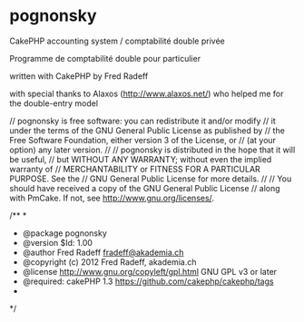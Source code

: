 pognonsky
=========

CakePHP accounting system / comptabilité double privée

Programme de comptabilité double pour particulier

written with CakePHP by Fred Radeff

with special thanks to Alaxos (http://www.alaxos.net/) who helped me for the double-entry model

// pognonsky is free software: you can redistribute it and/or modify
// it under the terms of the GNU General Public License as published by
// the Free Software Foundation, either version 3 of the License, or
// (at your option) any later version.
//
// pognonsky is distributed in the hope that it will be useful,
// but WITHOUT ANY WARRANTY; without even the implied warranty of
// MERCHANTABILITY or FITNESS FOR A PARTICULAR PURPOSE. See the
// GNU General Public License for more details.
//
// You should have received a copy of the GNU General Public License
// along with PmCake. If not, see <http://www.gnu.org/licenses/>.
 
/**
*
* @package pognonsky
* @version $Id: 1.00
* @author Fred Radeff <fradeff@akademia.ch>
* @copyright (c) 2012 Fred Radeff, akademia.ch
* @license http://www.gnu.org/copyleft/gpl.html GNU GPL v3 or later
* @required: cakePHP 1.3 https://github.com/cakephp/cakephp/tags
*
*/
